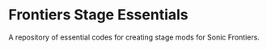 # Frontiers Stage Essentials
A repository of essential codes for creating stage mods for Sonic Frontiers.
